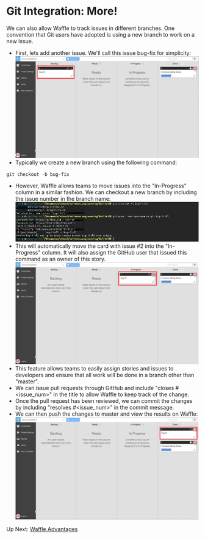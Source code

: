 # Git Integration: More!

We can also allow Waffle to track issues in different branches. One convention that Git users have adopted is using a new branch to work on a new issue. 

- First, lets add another issue. We'll call this issue bug-fix for simplicity:
![New Story](/images/w_add_story_2.png?raw=true "New Story")
- Typically we create a new branch using the following command:
```
git checkout -b bug-fix
```
- However, Waffle allows teams to move issues into the "In-Progress" column in a similar fashion. We can checkout a new branch by including the issue number in the branch name:
![New Branch](/images/git_new_branch_2.png?raw=true "New Branch")
- This will automatically move the card with issue #2 into the "In-Progress" column. It will also assign the GitHub user that issued this command as an owner of this story.
![Moved to In-Progress](/images/w_new_branch_2.png?raw=true "Moved to In-Progress")
- This feature allows teams to easily assign stories and issues to developers and ensure that all work will be done in a branch other than "master".
- We can issue pull requests through GitHub and include "closes #<issue_num>" in the title to allow Waffle to keep track of the change.
- Once the pull request has been reviewed, we can commit the changes by including "resolves #<issue_num>" in the commit message.
- We can then push the changes to master and view the results on Waffle:
![Moved to Done 2](/images/w_moved_to_done_2.png?raw=true "Moved to Done 2")

Up Next: [Waffle Advantages](https://github.com/rpcrimi/WaffleIO/blob/master/markdown/waffle_advantages.md)